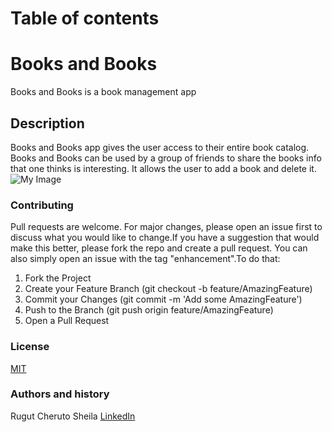 # Table of contents


# Books and Books
Books and Books is a book management app 

## Description
Books and Books app gives the user access to their entire book catalog. Books and Books can be used by a group of friends to share the books info that one thinks is interesting. It allows the user to add a book and delete it.
![My Image](my-image.jpg)

### Contributing
Pull requests are welcome. For major changes, please open an issue first to discuss what you would like to change.If you have a suggestion that would make this better, please fork the repo and create a pull request. You can also simply open an issue with the tag "enhancement".To do that:

1. Fork the Project
2. Create your Feature Branch (git checkout -b feature/AmazingFeature)
3. Commit your Changes (git commit -m 'Add some AmazingFeature')
4. Push to the Branch (git push origin feature/AmazingFeature)
5. Open a Pull Request


### License
[MIT](https://choosealicense.com/licenses/mit/)

### Authors and history
Rugut Cheruto Sheila
[LinkedIn](www.linkedin.com/in/sheila-rugut)